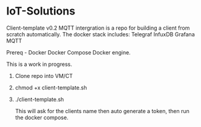 # IoT-Solutions

Client-template v0.2 MQTT intergration is a repo for building a client from scratch automatically. The docker stack includes: 
Telegraf
InfuxDB
Grafana
MQTT

Prereq - 
Docker
Docker Compose
Docker engine.


This is a work in progress. 

1. Clone repo into VM/CT
2. chmod +x client-template.sh
3. ./client-template.sh

   This will ask for the clients name then auto generate a token, then run the docker compose.
   
